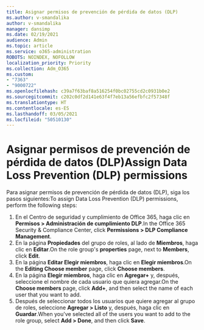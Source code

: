 ```yaml
---
title: Asignar permisos de prevención de pérdida de datos (DLP)
ms.author: v-smandalika
author: v-smandalika
manager: dansimp
ms.date: 02/19/2021
audience: Admin
ms.topic: article
ms.service: o365-administration
ROBOTS: NOINDEX, NOFOLLOW
localization_priority: Priority
ms.collection: Adm_O365
ms.custom:
- "7363"
- "9000722"
ms.openlocfilehash: c39a7f63baf8a516254f0bc02755cd2c0931b0e2
ms.sourcegitcommit: c202c0df2d141e63f4f7eb13a56efbfc2f57348f
ms.translationtype: HT
ms.contentlocale: es-ES
ms.lasthandoff: 03/05/2021
ms.locfileid: "50510130"
---
```

# <a name="assign-data-loss-prevention-dlp-permissions"></a><span data-ttu-id="b02da-102">Asignar permisos de prevención de pérdida de datos (DLP)</span><span class="sxs-lookup"><span data-stu-id="b02da-102">Assign Data Loss Prevention (DLP) permissions</span></span>

<span data-ttu-id="b02da-103">Para asignar permisos de prevención de pérdida de datos (DLP), siga los pasos siguientes:</span><span class="sxs-lookup"><span data-stu-id="b02da-103">To assign Data Loss Prevention (DLP) permissions, perform the following steps:</span></span>

1. <span data-ttu-id="b02da-104">En el Centro de seguridad y cumplimiento de Office 365, haga clic en **Permisos > Administración de cumplimiento DLP**.</span><span class="sxs-lookup"><span data-stu-id="b02da-104">In the Office 365 Security & Compliance Center, click **Permissions > DLP Compliance Management**.</span></span>
2. <span data-ttu-id="b02da-105">En la página **Propiedades** del grupo de roles, al lado de **Miembros**, haga clic en **Editar**.</span><span class="sxs-lookup"><span data-stu-id="b02da-105">On the role group's **properties** page, next to **Members**, click **Edit**.</span></span>
3. <span data-ttu-id="b02da-106">En la página **Editar Elegir miembros**, haga clic en **Elegir miembros**.</span><span class="sxs-lookup"><span data-stu-id="b02da-106">On the **Editing Choose member** page, click **Choose members**.</span></span>
4. <span data-ttu-id="b02da-107">En la página **Elegir miembros**, haga clic en **Agregar+** y, después, seleccione el nombre de cada usuario que quiera agregar.</span><span class="sxs-lookup"><span data-stu-id="b02da-107">On the **Choose members** page, click **Add+**, and then select the name of each user that you want to add.</span></span>
5. <span data-ttu-id="b02da-108">Después de seleccionar todos los usuarios que quiere agregar al grupo de roles, seleccione **Agregar > Listo** y, después, haga clic en **Guardar**.</span><span class="sxs-lookup"><span data-stu-id="b02da-108">When you've selected all of the users you want to add to the role group, select **Add > Done**, and then click **Save**.</span></span>
